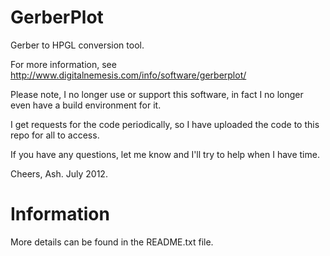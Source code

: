 GerberPlot
==========

Gerber to HPGL conversion tool.

For more information, see 
http://www.digitalnemesis.com/info/software/gerberplot/

Please note, I no longer use or support this software, in fact
I no longer even have a build environment for it.

I get requests for the code periodically, so I have uploaded the 
code to this repo for all to access.

If you have any questions, let me know and I'll try to help when
I have time.

Cheers,
Ash. July 2012.

Information
===========

More details can be found in the README.txt file.